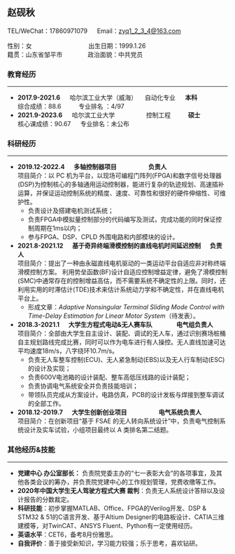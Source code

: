 ## 赵砚秋

TEL/WeChat：17860971079 &#8195; Email：zyq1_2_3_4@163.com

性别：女 &#8195; &#8195; &#8195; &#8195; &#8195; &#8195; &#8195; 出生日期：1999.1.26   
籍贯：山东省邹平市 &#8195; &#8195; &#8195; 政治面貌：中共党员

### 教育经历
*** 
- **2017.9-2021.6** &#8195; 哈尔滨工业大学（威海）&#8195; 自动化专业 &#8195; **本科**     
  综合成绩：88.6 &#8195; &#8195; 专业排名 ：4/97
- **2021.9-2023.6** &#8195; 哈尔滨工业大学 &#8195; &#8195; &#8195;&#8195; 控制工程 &#8195; &#8195; **硕士**  
  核心课成绩：90.67 &#8195; 专业排名：未公布

### 科研经历
***

- **2019.12-2022.4 &#8195; 多轴控制器项目  &#8195; &#8195; &#8195; &#8195; 负责人**  
项目简介：以 PC 机为平台，以现场可编程门阵列(FPGA)和数字信号处理器(DSP)为控制核心的多轴通用运动控制器，能进行复杂的轨迹规划、高速插补运算，并保证运动控制系统的精度、速度、可靠性和很好的硬件伸缩性、可维护性。  
  - 负责设计及搭建电机测试系统；   
  - 负责FPGA中模拟量控制部分的代码编写及测试，完成功能的同时保证控制周期在1ms以内；  
  - 参与FPGA、DSP、CPLD 外围电路和内部模块的设计。  
- **2021.8-2021.12 &#8195; 基于奇异终端滑模控制的直线电机时间延迟控制  &#8195; 负责人**  
项目简介：提出了一种由永磁直线电机驱动的一类运动平台自适应非对称终端滑模控制方案。 利用势垒函数(BF)设计自适应控制增益定律，避免了滑模控制(SMC)中通常存在的控制增益高估，而不需要系统不确定性的上限。同时，还利用实用的时滞估计(TDE)技术来估计系统动力学和不确定性，并在直线电机平台上。  
  - 形成文章：*Adaptive Nonsingular Terminal Sliding Mode Control with Time-Delay Estimation for Linear Motor System*（待发表）。
- **2018.3-2021.1   &#8195;  大学生方程式电动&无人赛车队 &#8195; &#8195; &#8195; 电气组负责人**  
项目简介：全部由大学生自主设计、装配、调试的无人车，通过识别赛场桩桶自主规划路线完成比赛，同时可以作为电车进行有人操控。无人直线加速可达平均速度18m/s，八字绕环10.7m/s。  
  - 负责无人车整车控制(ECU)、无人紧急制动(EBS)以及无人行车制动(ESC)的设计及实现；  
  - 负责600V电池箱的设计装配、整车高低压线路的设计装配；
  - 负责协调电气系统安全并负责技能培训；
  - 带领队员完成从方案设计，电路仿真，PCB的设计发板与焊接到整车调试的全部工作。
- **2018.12-2019.7  &#8195;  大学生创新创业项目  &#8195;  &#8195; &#8195; &#8195;  电气系统负责人**  
项目简介：在创新项目“基于 FSAE 的无人转向系统设计”中，负责电气控制系统设计及实车试验，小组项目最终以 A 类排名第二结题。

### 其他经历&技能
***

- **党建中心 办公室部长：** 负责院党委主办的“七一表彰大会”的各项事宜，及其他各类会议的筹办，并负责院党建中心的工作规划管理，党费收缴等工作。
- **2020年中国大学生无人驾驶方程式大赛 裁判**：负责无人系统设计答辩以及设计报告的分数裁定。
- **科研技能**：初步掌握MATLAB、Office、FPGA的Verilog开发、DSP & STM32 & 51的C语言开发、基于Altium Designer的电路板设计、CATIA三维建模等，对TwinCAT、ANSYS Fluent、Python有一定使用经历。
- **英语水平**：CET6，备考8月份雅思。
- **自我评价**：善于接受新知识，学习能力较强；乐于思考，喜欢钻研。

